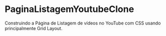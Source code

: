# PaginaListagemYoutubeClone
Construindo a Página de Listagem de vídeos no YouTube com CSS usando principalmente Grid Layout.
